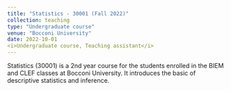 ```yaml
---
title: "Statistics - 30001 (Fall 2022)"
collection: teaching
type: "Undergraduate course"
venue: "Bocconi University"
date: 2022-10-01
<i>Undergraduate course, Teaching assistant</i>
---
```

Statistics (30001) is a 2nd year course for the students enrolled in the BIEM and CLEF classes at Bocconi University. It introduces the basic of descriptive statistics and inference.
